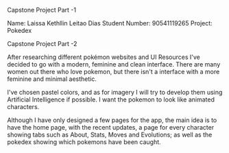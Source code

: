 Capstone Project Part -1

Name: Laissa Kethllin Leitao Dias
Student Number: 90541119265
Project: Pokedex


Capstone Project Part -2

After researching different pokémon websites and UI Resources I've decided to go with a modern, feminine and clean interface. There are many women out there who love pokemon, but there isn't a interface with a more feminine and minimal aesthetic.

I've chosen pastel colors, and as for imagery I will try to develop them using Artificial Intelligence if possible. I want the pokemon to look like animated characters.

Although I have only designed a few pages for the app, the main idea is to have the home page, with the recent updates, a page for every character showing tabs such as About, Stats, Moves and Evolutions; as well as the pokedex showing which pokemons have been caught.

